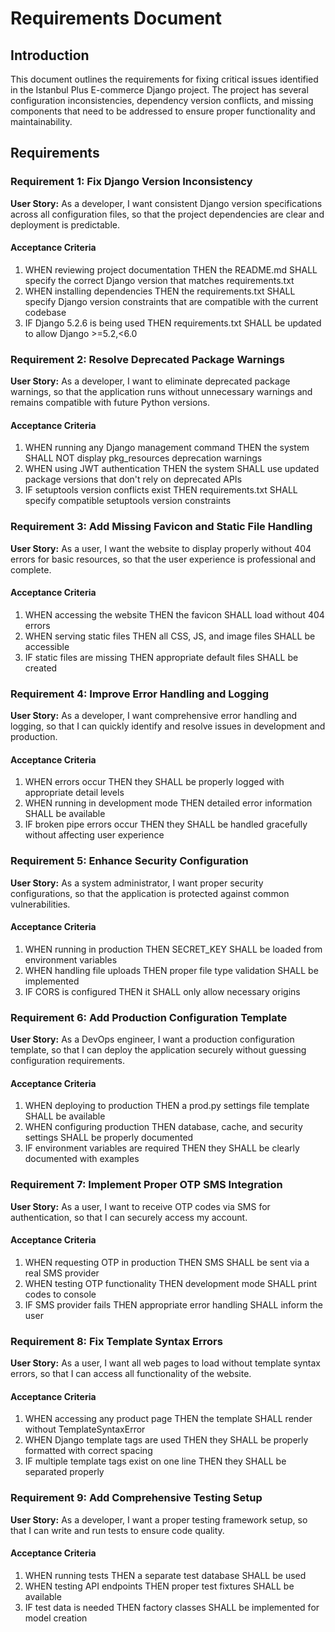 # Requirements Document

## Introduction

This document outlines the requirements for fixing critical issues identified in the Istanbul Plus E-commerce Django project. The project has several configuration inconsistencies, dependency version conflicts, and missing components that need to be addressed to ensure proper functionality and maintainability.

## Requirements

### Requirement 1: Fix Django Version Inconsistency

**User Story:** As a developer, I want consistent Django version specifications across all configuration files, so that the project dependencies are clear and deployment is predictable.

#### Acceptance Criteria

1. WHEN reviewing project documentation THEN the README.md SHALL specify the correct Django version that matches requirements.txt
2. WHEN installing dependencies THEN the requirements.txt SHALL specify Django version constraints that are compatible with the current codebase
3. IF Django 5.2.6 is being used THEN requirements.txt SHALL be updated to allow Django >=5.2,<6.0

### Requirement 2: Resolve Deprecated Package Warnings

**User Story:** As a developer, I want to eliminate deprecated package warnings, so that the application runs without unnecessary warnings and remains compatible with future Python versions.

#### Acceptance Criteria

1. WHEN running any Django management command THEN the system SHALL NOT display pkg_resources deprecation warnings
2. WHEN using JWT authentication THEN the system SHALL use updated package versions that don't rely on deprecated APIs
3. IF setuptools version conflicts exist THEN requirements.txt SHALL specify compatible setuptools version constraints

### Requirement 3: Add Missing Favicon and Static File Handling

**User Story:** As a user, I want the website to display properly without 404 errors for basic resources, so that the user experience is professional and complete.

#### Acceptance Criteria

1. WHEN accessing the website THEN the favicon SHALL load without 404 errors
2. WHEN serving static files THEN all CSS, JS, and image files SHALL be accessible
3. IF static files are missing THEN appropriate default files SHALL be created

### Requirement 4: Improve Error Handling and Logging

**User Story:** As a developer, I want comprehensive error handling and logging, so that I can quickly identify and resolve issues in development and production.

#### Acceptance Criteria

1. WHEN errors occur THEN they SHALL be properly logged with appropriate detail levels
2. WHEN running in development mode THEN detailed error information SHALL be available
3. IF broken pipe errors occur THEN they SHALL be handled gracefully without affecting user experience

### Requirement 5: Enhance Security Configuration

**User Story:** As a system administrator, I want proper security configurations, so that the application is protected against common vulnerabilities.

#### Acceptance Criteria

1. WHEN running in production THEN SECRET_KEY SHALL be loaded from environment variables
2. WHEN handling file uploads THEN proper file type validation SHALL be implemented
3. IF CORS is configured THEN it SHALL only allow necessary origins

### Requirement 6: Add Production Configuration Template

**User Story:** As a DevOps engineer, I want a production configuration template, so that I can deploy the application securely without guessing configuration requirements.

#### Acceptance Criteria

1. WHEN deploying to production THEN a prod.py settings file template SHALL be available
2. WHEN configuring production THEN database, cache, and security settings SHALL be properly documented
3. IF environment variables are required THEN they SHALL be clearly documented with examples

### Requirement 7: Implement Proper OTP SMS Integration

**User Story:** As a user, I want to receive OTP codes via SMS for authentication, so that I can securely access my account.

#### Acceptance Criteria

1. WHEN requesting OTP in production THEN SMS SHALL be sent via a real SMS provider
2. WHEN testing OTP functionality THEN development mode SHALL print codes to console
3. IF SMS provider fails THEN appropriate error handling SHALL inform the user

### Requirement 8: Fix Template Syntax Errors

**User Story:** As a user, I want all web pages to load without template syntax errors, so that I can access all functionality of the website.

#### Acceptance Criteria

1. WHEN accessing any product page THEN the template SHALL render without TemplateSyntaxError
2. WHEN Django template tags are used THEN they SHALL be properly formatted with correct spacing
3. IF multiple template tags exist on one line THEN they SHALL be separated properly

### Requirement 9: Add Comprehensive Testing Setup

**User Story:** As a developer, I want a proper testing framework setup, so that I can write and run tests to ensure code quality.

#### Acceptance Criteria

1. WHEN running tests THEN a separate test database SHALL be used
2. WHEN testing API endpoints THEN proper test fixtures SHALL be available
3. IF test data is needed THEN factory classes SHALL be implemented for model creation
